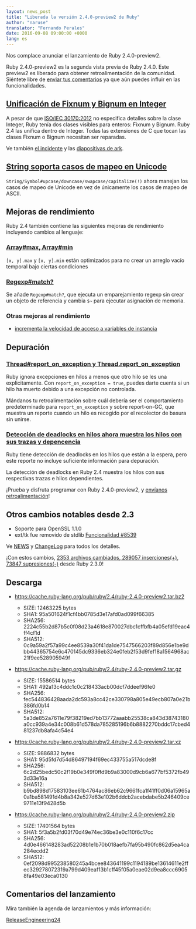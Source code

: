 ```yaml
---
layout: news_post
title: "Liberada la versión 2.4.0-preview2 de Ruby"
author: "naruse"
translator: "Fernando Perales"
date: 2016-09-08 09:00:00 +0000
lang: es
---
```


Nos complace anunciar el lanzamiento de Ruby 2.4.0-preview2.

Ruby 2.4.0-preview2 es la segunda vista previa de Ruby 2.4.0.
Este preview2 es liberado para obtener retroalimentación de la comunidad.
Siéntete libre de
[enviar tus comentarios](https://github.com/ruby/ruby/wiki/How-To-Report)
ya que aún puedes influir en las funcionalidades.

## [Unificación de Fixnum y Bignum en Integer](https://bugs.ruby-lang.org/issues/12005)

A pesar de que [ISO/IEC 30170:2012](http://www.iso.org/iso/iso_catalogue/catalogue_tc/catalogue_detail.htm?csnumber=59579)
no especifica detalles sobre la clase Integer,
Ruby tenía dos clases visibles para enteros: Fixnum y Bignum.
Ruby 2.4 las unifica dentro de Integer.
Todas las extensiones de C que tocan las clases Fixnum o Bignum necesitan ser reparadas.

Ve también [el incidente](https://bugs.ruby-lang.org/issues/12005) y las [diapositivas de ark](http://www.a-k-r.org/pub/2016-09-08-rubykaigi-unified-integer.pdf).

## [String soporta casos de mapeo en Unicode](https://bugs.ruby-lang.org/issues/10085)

`String/Symbol#upcase/downcase/swapcase/capitalize(!)` ahora manejan los casos de mapeo de Unicode
en vez de únicamente los casos de mapeo de ASCII.

## Mejoras de rendimiento

Ruby 2.4 también contiene las siguientes mejoras de rendimiento incluyendo cambios al lenguaje:

### [Array#max, Array#min](https://bugs.ruby-lang.org/issues/12172)

`[x, y].max` y `[x, y].min` están optimizados para no crear un arreglo vacío temporal bajo ciertas condiciones

### [Regexp#match?](https://bugs.ruby-lang.org/issues/8110)

Se añade `Regexp#match?`, que ejecuta un emparejamiento regexp sin crear
un objeto de referencia y cambia `$~` para ejecutar asignación de memoria.

### Otras mejoras al rendimiento

* [incrementa la velocidad de acceso a variables de instancia](https://bugs.ruby-lang.org/issues/12274)

## Depuración

### [Thread#report_on_exception y Thread.report_on_exception](https://bugs.ruby-lang.org/issues/6647)

Ruby ignora excepciones en hilos a menos que otro hilo se les una explicitamente.
Con `report_on_exception = true`,
puedes darte cuenta si un hilo ha muerto debido a una excepción no controlada.

Mándanos tu retroalimentación sobre cuál debería ser el comportamiento
predeterminado para `report_on_exception` y sobre report-on-GC, que
muestra un reporte cuando un hilo es recogido por el recolector de basura sin unirse.

### [Detección de deadlocks en hilos ahora muestra los hilos con sus trazas y depencencia](https://bugs.ruby-lang.org/issues/8214)

Ruby tiene detección de deadlocks en los hilos que están a la espera, pero este reporte
no incluye suficiente información para depuración.

La detección de deadlocks en Ruby 2.4 muestra los hilos con sus respectivas trazas e hilos dependientes.

¡Prueba y disfruta programar con Ruby 2.4.0-preview2, y
[envíanos retroalimentación](https://github.com/ruby/ruby/wiki/How-To-Report)!

## Otros cambios notables desde 2.3

* Soporte para OpenSSL 1.1.0
* ext/tk fue removido de stdlib [Funcionalidad #8539](https://bugs.ruby-lang.org/issues/8539)

Ve [NEWS](https://github.com/ruby/ruby/blob/v2_4_0_preview2/NEWS)
y [ChangeLog](https://github.com/ruby/ruby/blob/v2_4_0_preview2/ChangeLog)
para todos los detalles.

¡Con estos cambios,
[2353 archivos cambiados, 289057 inserciones(+), 73847 supresiones(-)](https://github.com/ruby/ruby/compare/v2_3_0...v2_4_0_preview2)
desde Ruby 2.3.0!

## Descarga

* <https://cache.ruby-lang.org/pub/ruby/2.4/ruby-2.4.0-preview2.tar.bz2>

  * SIZE:   12463225 bytes
  * SHA1:   95a501624f1cf4bb0785d3e17afd0ad099f66385
  * SHA256: 2224c55b2d87b5c0f08d23a4618e870027dbc1cffbfb4a05efd19eac4ff4cf1d
  * SHA512: 0c9a59a2f57a99c4ee8539a30f41da1de7547566203f89d856e1be9dbb44365754e6c470145dc9336eb324e0feb2f53d9fef18a1564968ac21f9ee528905949f

* <https://cache.ruby-lang.org/pub/ruby/2.4/ruby-2.4.0-preview2.tar.gz>

  * SIZE:   15586514 bytes
  * SHA1:   492a13c4ddc1c0c218433acb00dcf7ddeef96fe0
  * SHA256: fec544836428aada2dc593a8cc42ce330798a805e49ecb807a0e21b386fd0b14
  * SHA512: 5a3de852a7611e79f38219ed7bb13772aaabb25538ca843d38743180a0cc939a4e34c008b61d578da785285196b6b8882270bddc17cbed481237db8afa4c54e4

* <https://cache.ruby-lang.org/pub/ruby/2.4/ruby-2.4.0-preview2.tar.xz>

  * SIZE:   9886832 bytes
  * SHA1:   95d5fd7d54d86497194f69ec433755a517dcde8f
  * SHA256: 6c2d25bedc50c2f19b0e349f0ffd9b9a83000d9cb6a677bf5372fb493d33e16a
  * SHA512: b9bd898d17583103ee61b4764ac86eb62c9661fca1f41ff0d06a15965a0a1ba581491d4b8a342e527d63e102b6ddcb2acebdabe5b246409ce9711e13f9428d5b

* <https://cache.ruby-lang.org/pub/ruby/2.4/ruby-2.4.0-preview2.zip>

  * SIZE:   17401564 bytes
  * SHA1:   5f3a5b2fd03f70d49e74ec36be3e0c110f6c17cc
  * SHA256: 4d0e466148283ad52208b1e1b70b018aefb7fa95b490fc862d5ea4ca284ecdd2
  * SHA512: 0ef2098d995238580245a4bcee843641199c1194189be13614611e2ffec329278072319a799d409eaf13b1cff45f05a0eae02d9ea8ccc69058fa49e03eca0130

## Comentarios del lanzamiento

Mira también la agenda de lanzamientos y más información:

[ReleaseEngineering24](https://bugs.ruby-lang.org/projects/ruby-master/wiki/ReleaseEngineering24)
